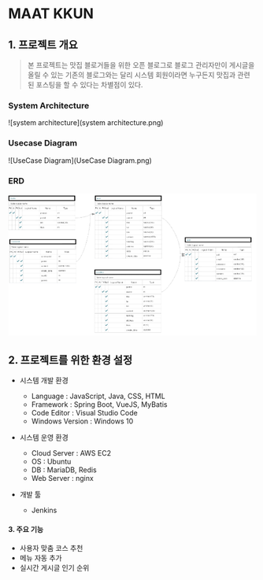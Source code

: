 # MAAT KKUN

## 1. 프로젝트 개요

> 본 프로젝트는 맛집 블로거들을 위한 오픈 블로그로 블로그 관리자만이 게시글을 올릴 수 있는 기존의 블로그와는 달리 시스템 회원이라면 누구든지 맛집과 관련된 포스팅을 할 수 있다는 차별점이 있다.

### System Architecture

![system architecture](system architecture.png)



### Usecase Diagram

![UseCase Diagram](UseCase Diagram.png)


### ERD

![ERD](ERD.PNG)



## 2. 프로젝트를 위한 환경 설정

* 시스템 개발 환경

  * Language : JavaScript, Java, CSS, HTML
  * Framework : Spring Boot, VueJS, MyBatis
  * Code Editor : Visual Studio Code
  * Windows Version : Windows 10
* 시스템 운영 환경
  * Cloud Server : AWS EC2
  * OS : Ubuntu
  * DB : MariaDB, Redis
  * Web Server : nginx
* 개발 툴
  * Jenkins

#### 3. 주요 기능

* 사용자 맞춤 코스 추천
* 메뉴 자동 추가
* 실시간 게시글 인기 순위